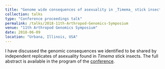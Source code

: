 ```yaml
---
title: "Genome wide consequences of asexuality in _Timema_ stick insects"
collection: talks
type: "Conference proceedings talk"
permalink: /talks/2018-11th-Arthropod-Genomics-Symposium
venue: "11th Arthropod Genomics Symposium"
date: 2018-06-09
location: "Urbana, Illinois, USA"
---
```


I have discussed the genomic consequences we identified to be shared by independent replicates of asexuality found in _Timema_ stick insects. The full abstract is available in the program of the [conference](https://www.vectorbase.org/sites/default/files/ftp/AGS_program_abstracts.pdf).